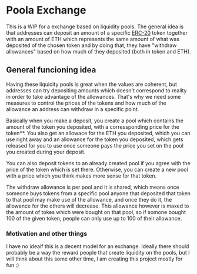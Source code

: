 # Poola Exchange

This is a WIP for a exchange based on liquidity pools. The general idea is that addresses can deposit an amount of a specific [ERC-20](https://ethereum.org/en/developers/docs/standards/tokens/erc-20/) token together with an amount of ETH which represents the same amount of what was deposited of the chosen token and by doing that, they have "withdraw allowances" based on how much of they deposited (both in token and ETH).

## General funcioning idea
Having these liquidity pools is great when the values are coherent, but addresses can try depositing amounts which doesn't correspond to reality in order to take advantage of the allowances. That's why we need some measures to control the prices of the tokens and how much of the allowance an address can withdraw in a specific point.

Basically when you make a deposit, you create a pool which contains the amount of the token you deposited, with a corressponding price for the token**. You also get an allowace for the ETH you deposited, which you can use right away and an allowance for the token you deposited, which gets released for you to use once someone pays the price you set on the pool you created during your deposit.

You can also deposit tokens to an already created pool if you agree with the price of the token which is set there. Otherwise, you can create a new pool with a price which you think makes more sense for that token.

The withdraw allowance is per pool and it is shared, which means once someone buys tokens from a specific pool anyone that deposited that token to that pool may make use of the allowance, and once they do it, the allowance for the others will decrease. This allowance however is maxed to the amount of tokes which were bought on that pool, so if somone bought 100 of the given token, people can only use up to 100 of their allowance.

### Motivation and other things
I have no ideaif this is a decent model for an exchange. Ideally there should probably be a way the reward people that create liquidity on the pools, but I will think about this some other time, I am creating this project mostly for fun :)
